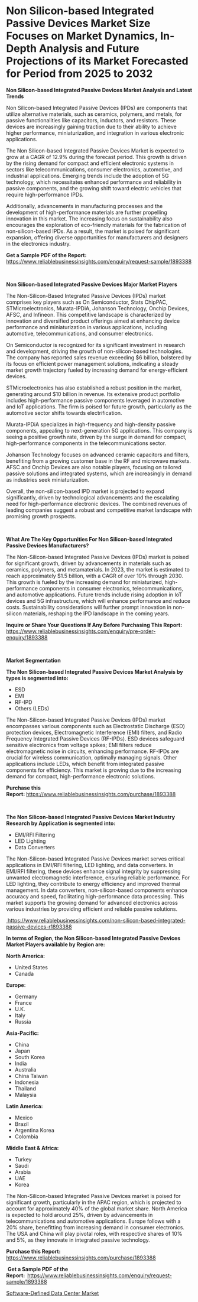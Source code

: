 <p><h1>Non Silicon-based Integrated Passive Devices Market Size Focuses on Market Dynamics, In-Depth Analysis and Future Projections of its Market Forecasted for Period from 2025 to 2032</h1></p><p><strong>Non Silicon-based Integrated Passive Devices Market Analysis and Latest Trends</strong></p>
<p><p>Non Silicon-based Integrated Passive Devices (IPDs) are components that utilize alternative materials, such as ceramics, polymers, and metals, for passive functionalities like capacitors, inductors, and resistors. These devices are increasingly gaining traction due to their ability to achieve higher performance, miniaturization, and integration in various electronic applications. </p><p>The Non Silicon-based Integrated Passive Devices Market is expected to grow at a CAGR of 12.9% during the forecast period. This growth is driven by the rising demand for compact and efficient electronic systems in sectors like telecommunications, consumer electronics, automotive, and industrial applications. Emerging trends include the adoption of 5G technology, which necessitates enhanced performance and reliability in passive components, and the growing shift toward electric vehicles that require high-performance IPDs.</p><p>Additionally, advancements in manufacturing processes and the development of high-performance materials are further propelling innovation in this market. The increasing focus on sustainability also encourages the exploration of eco-friendly materials for the fabrication of non-silicon-based IPDs. As a result, the market is poised for significant expansion, offering diverse opportunities for manufacturers and designers in the electronics industry.</p></p>
<p><strong>Get a Sample PDF of the Report:&nbsp;</strong> <a href="https://www.reliablebusinessinsights.com/enquiry/request-sample/1893388?utm_campaign=100&utm_medium=2&utm_source=Github&utm_content=ia&utm_term=14012025&utm_id=non-silicon-based-integrated-passive-devices">https://www.reliablebusinessinsights.com/enquiry/request-sample/1893388</a></p>
<p>&nbsp;</p>
<p><strong>Non Silicon-based Integrated Passive Devices Major Market Players</strong></p>
<p><p>The Non-Silicon-Based Integrated Passive Devices (IPDs) market comprises key players such as On Semiconductor, Stats ChipPAC, STMicroelectronics, Murata-IPDiA, Johanson Technology, Onchip Devices, AFSC, and Infineon. This competitive landscape is characterized by innovation and diversified product offerings aimed at enhancing device performance and miniaturization in various applications, including automotive, telecommunications, and consumer electronics.</p><p>On Semiconductor is recognized for its significant investment in research and development, driving the growth of non-silicon-based technologies. The company has reported sales revenue exceeding $6 billion, bolstered by its focus on efficient power management solutions, indicating a steady market growth trajectory fueled by increasing demand for energy-efficient devices.</p><p>STMicroelectronics has also established a robust position in the market, generating around $10 billion in revenue. Its extensive product portfolio includes high-performance passive components leveraged in automotive and IoT applications. The firm is poised for future growth, particularly as the automotive sector shifts towards electrification.</p><p>Murata-IPDiA specializes in high-frequency and high-density passive components, appealing to next-generation 5G applications. This company is seeing a positive growth rate, driven by the surge in demand for compact, high-performance components in the telecommunications sector.</p><p>Johanson Technology focuses on advanced ceramic capacitors and filters, benefiting from a growing customer base in the RF and microwave markets. AFSC and Onchip Devices are also notable players, focusing on tailored passive solutions and integrated systems, which are increasingly in demand as industries seek miniaturization.</p><p>Overall, the non-silicon-based IPD market is projected to expand significantly, driven by technological advancements and the escalating need for high-performance electronic devices. The combined revenues of leading companies suggest a robust and competitive market landscape with promising growth prospects.</p></p>
<p>&nbsp;</p>
<p><strong>What Are The Key Opportunities For Non Silicon-based Integrated Passive Devices Manufacturers?</strong></p>
<p><p>The Non-Silicon-based Integrated Passive Devices (IPDs) market is poised for significant growth, driven by advancements in materials such as ceramics, polymers, and metamaterials. In 2023, the market is estimated to reach approximately $1.5 billion, with a CAGR of over 10% through 2030. This growth is fueled by the increasing demand for miniaturized, high-performance components in consumer electronics, telecommunications, and automotive applications. Future trends include rising adoption in IoT devices and 5G infrastructure, which will enhance performance and reduce costs. Sustainability considerations will further prompt innovation in non-silicon materials, reshaping the IPD landscape in the coming years.</p></p>
<p><strong>Inquire or Share Your Questions If Any Before Purchasing This Report:</strong> <a href="https://www.reliablebusinessinsights.com/enquiry/pre-order-enquiry/1893388?utm_campaign=100&utm_medium=2&utm_source=Github&utm_content=ia&utm_term=14012025&utm_id=non-silicon-based-integrated-passive-devices">https://www.reliablebusinessinsights.com/enquiry/pre-order-enquiry/1893388</a></p>
<p>&nbsp;</p>
<p><strong>Market Segmentation</strong></p>
<p><strong>The Non Silicon-based Integrated Passive Devices Market Analysis by types is segmented into:</strong></p>
<p><ul><li>ESD</li><li>EMI</li><li>RF-IPD</li><li>Others (LEDs)</li></ul></p>
<p><p>The Non-Silicon-based Integrated Passive Devices (IPDs) market encompasses various components such as Electrostatic Discharge (ESD) protection devices, Electromagnetic Interference (EMI) filters, and Radio Frequency Integrated Passive Devices (RF-IPDs). ESD devices safeguard sensitive electronics from voltage spikes; EMI filters reduce electromagnetic noise in circuits, enhancing performance. RF-IPDs are crucial for wireless communication, optimally managing signals. Other applications include LEDs, which benefit from integrated passive components for efficiency. This market is growing due to the increasing demand for compact, high-performance electronic solutions.</p></p>
<p><strong>Purchase this Report:&nbsp;</strong><a href="https://www.reliablebusinessinsights.com/purchase/1893388?utm_campaign=100&utm_medium=2&utm_source=Github&utm_content=ia&utm_term=14012025&utm_id=non-silicon-based-integrated-passive-devices">https://www.reliablebusinessinsights.com/purchase/1893388</a></p>
<p>&nbsp;</p>
<p><strong>The Non Silicon-based Integrated Passive Devices Market Industry Research by Application is segmented into:</strong></p>
<p><ul><li>EMI/RFI Filtering</li><li>LED Lighting</li><li>Data Converters</li></ul></p>
<p><p>The Non-Silicon-based Integrated Passive Devices market serves critical applications in EMI/RFI filtering, LED lighting, and data converters. In EMI/RFI filtering, these devices enhance signal integrity by suppressing unwanted electromagnetic interference, ensuring reliable performance. For LED lighting, they contribute to energy efficiency and improved thermal management. In data converters, non-silicon-based components enhance accuracy and speed, facilitating high-performance data processing. This market supports the growing demand for advanced electronics across various industries by providing efficient and reliable passive solutions.</p></p>
<p><a href="https://www.reliablebusinessinsights.com/non-silicon-based-integrated-passive-devices-r1893388?utm_campaign=100&utm_medium=2&utm_source=Github&utm_content=ia&utm_term=14012025&utm_id=non-silicon-based-integrated-passive-devices">&nbsp;https://www.reliablebusinessinsights.com/non-silicon-based-integrated-passive-devices-r1893388</a></p>
<p><strong>In terms of Region, the Non Silicon-based Integrated Passive Devices Market Players available by Region are:</strong></p>
<p>
    <p> <strong> North America: </strong>
        <ul>
            <li>United States</li>
            <li>Canada</li>
        </ul>
        </p> 
    <p> <strong> Europe: </strong>
        <ul>
            <li>Germany</li>
            <li>France</li>
            <li>U.K.</li>
            <li>Italy</li>
            <li>Russia</li>
        </ul>
        </p> 
    <p> <strong> Asia-Pacific: </strong>
        <ul>
            <li>China</li>
            <li>Japan</li>
            <li>South Korea</li>
            <li>India</li>
            <li>Australia</li>
            <li>China Taiwan</li>
            <li>Indonesia</li>
            <li>Thailand</li>
            <li>Malaysia</li>
        </ul>
        </p> 
    <p> <strong> Latin America: </strong>
        <ul>
            <li>Mexico</li>
            <li>Brazil</li>
            <li>Argentina Korea</li>
            <li>Colombia</li>
        </ul>
        </p> 
    <p> <strong> Middle East & Africa: </strong>
        <ul>
            <li>Turkey</li>
            <li>Saudi</li>
            <li>Arabia</li>
            <li>UAE</li>
            <li>Korea</li>
        </ul>
    </p>
    </p>
<p><p>The Non-Silicon-based Integrated Passive Devices market is poised for significant growth, particularly in the APAC region, which is projected to account for approximately 40% of the global market share. North America is expected to hold around 25%, driven by advancements in telecommunications and automotive applications. Europe follows with a 20% share, benefitting from increasing demand in consumer electronics. The USA and China will play pivotal roles, with respective shares of 10% and 5%, as they innovate in integrated passive technology.</p></p>
<p><strong>Purchase this Report: </strong><a href="https://www.reliablebusinessinsights.com/purchase/1893388?utm_campaign=100&utm_medium=2&utm_source=Github&utm_content=ia&utm_term=14012025&utm_id=non-silicon-based-integrated-passive-devices">https://www.reliablebusinessinsights.com/purchase/1893388</a></p>
<p>&nbsp;<strong>Get a Sample PDF of the Report:&nbsp;&nbsp;</strong><a href="https://www.reliablebusinessinsights.com/enquiry/request-sample/1893388?utm_campaign=100&utm_medium=2&utm_source=Github&utm_content=ia&utm_term=14012025&utm_id=non-silicon-based-integrated-passive-devices">https://www.reliablebusinessinsights.com/enquiry/request-sample/1893388</a></p>
<p><strong></strong></p>
<p><p><a href="https://github.com/janraimondo83/Market-Research-Report-List-1/blob/main/software-defined-data-center-market.md?utm_campaign=100&utm_medium=2&utm_source=Github&utm_content=ia&utm_term=14012025&utm_id=non-silicon-based-integrated-passive-devices">Software-Defined Data Center Market</a></p></p>